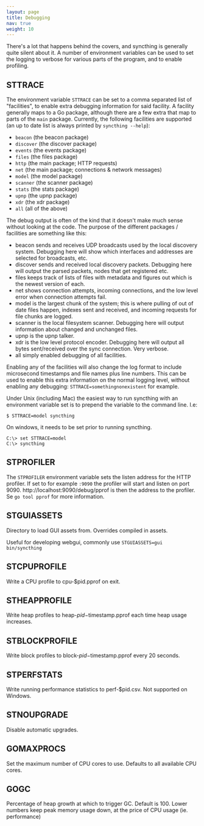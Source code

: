 ```yaml
---
layout: page
title: Debugging
nav: true
weight: 10
---
```


There's a lot that happens behind the covers, and syncthing is generally quite silent about it. A number of environment variables can be used to set the logging to verbose for various parts of the program, and to enable profiling.

## STTRACE

The environment variable `STTRACE` can be set to a comma separated list of "facilities", to enable extra debugging information for said facility. A facility generally maps to a Go package, although there are a few extra that map to parts of the `main` package. Currently, the following facilities are supported (an up to date list is always printed by `syncthing --help`):

- `beacon`   (the beacon package)
- `discover` (the discover package)
- `events`   (the events package)
- `files`    (the files package)
- `http`     (the main package; HTTP requests)
- `net`      (the main package; connections & network messages)
- `model`    (the model package)
- `scanner`  (the scanner package)
- `stats`    (the stats package)
- `upnp`     (the upnp package)
- `xdr`      (the xdr package)
- `all`      (all of the above)

The debug output is often of the kind that it doesn't make much sense without looking at the code. The purpose of the different packages / facilities are something like this:

* beacon sends and receives UDP broadcasts used by the local discovery system. Debugging here will show which interfaces and addresses are selected for broadcasts, etc.
* discover sends and received local discovery packets. Debugging here will output the parsed packets, nodes that get registered etc.
* files keeps track of lists of files with metadata and figures out which is the newest version of each.
* net shows connection attempts, incoming connections, and the low level error when connection attempts fail.
* model is the largest chunk of the system; this is where pulling of out of date files happen, indexes sent and received, and incoming requests for file chunks are logged.
* scanner is the local filesystem scanner. Debugging here will output information about changed and unchanged files.
* upnp is the upnp talker.
* xdr is the low level protocol encoder. Debugging here will output all bytes sent/received over the sync connection. Very verbose.
* all simply enabled debugging of all facilities.

Enabling any of the facilities will also change the log format to include microsecond timestamps and file names plus line numbers. This can be used to enable this extra information on the normal logging level, without enabling any debugging: `STTRACE=somethingnonexistent` for example.

Under Unix (including Mac) the easiest way to run syncthing with an environment variable set is to prepend the variable to the command line. I.e:

`$ STTRACE=model syncthing`

On windows, it needs to be set prior to running syncthing.

```
C:\> set STTRACE=model
C:\> syncthing
```


## STPROFILER

The `STPROFILER` environment variable sets the listen address for the HTTP profiler. If set to for example `:9090` the profiler will start and listen on port 9090. http://localhost:9090/debug/pprof is then the address to the profiler. Se `go tool pprof` for more information.



## STGUIASSETS     

Directory to load GUI assets from. Overrides compiled in assets.

Useful for developing webgui, commonly use `STGUIASSETS=gui bin/syncthing`


## STCPUPROFILE    

Write a CPU profile to cpu-$pid.pprof on exit.


## STHEAPPROFILE

Write heap profiles to heap-$pid-$timestamp.pprof each time heap usage increases.


## STBLOCKPROFILE  

Write block profiles to block-$pid-$timestamp.pprof every 20 seconds.


## STPERFSTATS     

Write running performance statistics to perf-$pid.csv. Not supported on Windows.


## STNOUPGRADE     

Disable automatic upgrades.


## GOMAXPROCS      

Set the maximum number of CPU cores to use. Defaults to all available CPU cores.


## GOGC            

Percentage of heap growth at which to trigger GC. Default is 100. Lower numbers keep peak memory usage down, at the price of CPU usage (ie. performance)
